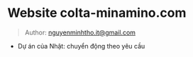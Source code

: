 # Website colta-minamino.com
> Author: nguyenminhtho.it@gmail.com
- Dự án của Nhật: chuyển động theo yêu cầu